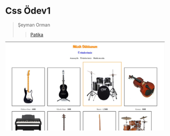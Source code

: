 # Css Ödev1
> Şeyman Orman
> > [Patika](https://app.patika.dev/paths)

![Css Ödev1](https://github.com/Seyma13/Css-dev1/blob/main/Ekran%20Al%C4%B1nt%C4%B1s%C4%B1.JPG)
      
